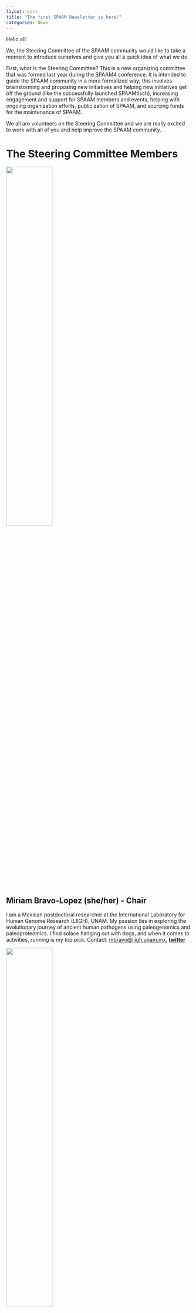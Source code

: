 ```yaml
---
layout: post
title: "The first SPAAM Newsletter is here!"
categories: News
---
```


Hello all!

We, the Steering Committee of the SPAAM community would like to take a moment to introduce ourselves and give you all a quick idea of what we do.

First, what is the Steering Committee? This is a new organizing committee that was formed last year during the SPAAM4 conference. It is intended to guide the SPAAM community in a more formalized way; this involves brainstorming and proposing new initiatives and helping new initiatives get off the ground (like the successfully  launched SPAAMtisch), increasing engagement and support for SPAAM members and events, helping with ongoing organization efforts, publicization of SPAAM, and sourcing funds for the maintenance of SPAAM.

We all are volunteers on the Steering Committee and we are really excited to work with all of you and help improve the SPAAM community.

# The Steering Committee Members

<img src="/assets/media/Miriam.png" class="center" width="50%" >

## Miriam Bravo-Lopez (she/her) - Chair
I am a Mexican postdoctoral researcher at the International Laboratory for Human Genome Research (LIIGH), UNAM. My passion lies in exploring the evolutionary journey of ancient human pathogens using paleogenomics and paleoproteomics. I find solace hanging out with dogs, and when it comes to activities, running is my top pick.
Contact: mbravo@liigh.unam.mx, [**twitter**](http://twitter.com/MiriamJBravo1)


<img src="/assets/media/Ian.png" class="center" width="50%" >

## Ian Light-Máka (he/him) - Secretary
I am a PhD student at the Max-Planck-Institute for Infection Biology in Felix Key’s lab. I study ancient pathogen evolution and emergence through a molecular evolution lens! I am also very interested in bioethics and spend lots of time making art.
Contact: light@mpiib-berlin.mpg.de, [**twitter**](http://twitter.com/ilight1542)

<img src="/assets/media/Gunnar.png" class="center" width="50%" >

## Gunnar Neumann (he/him) - Treasurer
I am a PhD candidate in the department of archaeogenetics at the Max Planck Institute for Evolutionary Anthropology in Leipzig, Germany. My main research focuses are ancient pathogens and pathogen evolution. I love going to the theater, dance and art exhibitions, traveling, hiking and gardening.
Contact: gunnar_neumann@eva.mpg.de, [**twitter**](http://twitter.com/gunnar_neumann)

<img src="/assets/media/betsy.png" class="center" width="50%" >

## Betsy (Elizabeth Nelson) (she/her) - Treasurer
I am a postdoc at the Institut Pasteur in Paris, France, and a faculty member of the Summer internship for INdigenous peoples in Genomics (SING) Canada. My research examines the emergence, evolution, and spread of infectious diseases in contexts marked by climatic, cultural, environmental, and socio-political transitions. I’m slightly obsessed with Logan Bean, dog-extraordinaire; But I also love making ceramics, gardening, hiking, and fishing. 
Contact: enelson@pasteur.fr, [**twitter**](http://twitter.com/eanelson42)


<img src="/assets/media/maria.png" class="center" width="50%" >

## Maria Lopopolo (she/her) - Social Media Team
I am a PhD student at the Institut Pasteur, Paris, France. I am interested in applying interdisciplinary approaches to the study of past populations from a genetic, anthropological, and metagenomic   point of view. My passions include ballet training, reading novels, roller skating, and Italian food.
Contact:  [**twitter**](http://twitter.com/Maria_Lopopolo), maria.lopopolo@pasteur.fr (email).


<img src="/assets/media/Kadir.png" class="center" width="50%" >

## Kadir Toykan Özdoğan (he/him)  - Social Media Team

I am a PhD student, working on sedimentary ancient DNA to investigate the lifestyle of the Roman Limes people as a part of the “Constructing the Limes” project. I am based at the Utrecht University and Wageningen University & Research. I love basketball, beer-tasting and science fiction!
Contact: k.t.ozdogan@uu.nl, [**twitter**](http://twitter.com/toykanozdogan)

<img src="/assets/media/aida.png" class="center" width="50%" >

## Aida Andrades Valtueña (she/her)  - Engagement Team
I am a postdoc at the Max Planck Institute for Evolutionary Anthropology working in the Computational Pathogenomics group. My main interest lies in pathogen emergence, dispersal and ecology and exploring new computational methods to make the most out of our little data! I am a passionate gardener, dog lover and a knitter.  
Contact: aida_andrades@eva.mpg.de, [**twitter**](http://twitter.com/aidaanva), @aidanva (slack)

<img src="/assets/media/shreya.png" class="center" width="50%" >

## Shreya Ramachandran (she/her) - Engagement Team

I am a PhD student in Dr. Maanasa Raghavan’s lab at the University of Chicago. My research projects span a variety of topics in microbial evolution, from ancient pathogens to modern gut microbiomes. I am also interested in science teaching and communication. Outside of science I love trying new recipes, befriending other people’s dogs, and solving crossword puzzles (sometimes competitively). 
Contact: shreya23@uchicago.edu, [**twitter**](http://twitter.com/srama23)

# Roles:
- **Management team**: formed by the chair and the secretary. Responsible for ensuring the committee functions smoothly and achieves its goals.
- **Chair**: leads meetings, sets agendas, moderates discussions and delegates tasks to volunteer members. It represents the SPAAM community in any official meetings or interviews. They are also responsible for having an overview of the various initiatives by maintaining a close communication with the treasurer, social media and engagement teams. 
Allows for discussion around long-term topics, needs to be forward thinking on this end
- **Secretary**: Takes meeting minutes, sends them out via slack when they are ready, makes sure that assignments are noted. Organisational responsibilities (ie keeping google docs in order, annotating the minutes with required links, possibly doing same for the agenda ahead of time

- **Treasurer team**:
The treasurer team is responsible for managing the funds, for the communication related to funds and responsible for allocating funding to initiatives by serving as a line of communication between the organising committees and the Steering Committee. The treasurer team is also responsible to collect funds as well as finding grant opportunities to continue to fund SPAAM initiatives.

- **Social media team**:
The social media team is responsible for the outreach of the community, by tweeting, emailing as well as updating the website. Social media officers will announce new initiatives, conferences, papers and jobs that are relevant for the SPAAM community. They will also be responsible for maintaining the YouTube channel of the community.

- **Engagement team**: 
The engagement officers are responsible for coming up with new initiatives (projects, summer schools, outreach activities, etc.) and propose them to the community. They will also oversee ongoing initiatives and provide support for them to reach their goals. They will ensure that the initiative is known in the community, as well as outside the community together with the media team. As well as suggesting potential funding sources for the initiative, by engaging with the treasurer team.


# Events
- **SPAAM5**: Gathering in person happening on the 12 of September in Tartu (Estonia), the day before ISBA10. 
- **SPAAM Summer School**: Taking place online between the 31st-4th August 2023,the SPAAM Summer School is aimed towards Master and early-PhD students who want to get an introduction to Ancient Metagenomics. While registration has already passed, the teaching materials will be available online for free so keep your eyes open!
Hands-on workshop: Current developments in bioinformatic workflows applied to environmental ancient DNA data: A 5 days workshop focusing on processing and analysing environmental ancient DNA organized by . It is planned for February 26th to March 1st 2024 and the registration is open here!  

# Current initiatives
- **SPAAMTisch** (organisers: Maria Lopopolo, Biancamaria Bonucci, and Laura Carillo Olivas): this is an initiative that started the past 6 months and has already hosted 6 gatherings to discuss topics of relevance for the community or discuss papers/projects with the main authors! Discussion topics are decided based on polls posted in slack, and journal clubs with main authors dates are also announced in slack. Do not miss out and join dedicated channel #spaamtisch in slack!
- **SPAAM Blog** (organisers: Eleanor Joan Green and Shreya Ramachandran): this blog contains articles written by members of the community about any topic related to microbes, data analysis, etc. You can contribute a blog post or suggest a topic that you would like to see covered by contacting Eleanor or Shreya, but you can also just enjoy reading previous blog posts!
AncientMetagenomeDir (organisers: James Fellows Yates, Maxime Borry): a community effort to curate a github repository of standardised metadata for samples, studies, and libraries of aDNA sequencing. This resource helps make the reuse of data across studies easier than ever and has led to multiple publications.
- **MInAS** (organisers: James Fellows Yates, Antonio Fernández Guerra): a rich metadata is crucial for implementing FAIR (Findable, Accessible, Interoperable, Reusable) principles and enhancing the quality of research. It enables researchers to gain deeper insights into their own data as well as previously published data. 

# New initiatives
- **SPAAM Newsletter** (organisers: Steering Committee): We inaugurated with this email the SPAAM Newsletter! The steering committee will be sending out a quarterly newsletter containing information on new initiatives, ongoing initiatives, important events and papers relevant for the SPAAM community. If you want to announce anything to the community, let us know and we will include it!
- **The Little Book of Smiley Plots**: A collection of ancient DNA patterns and their causes (organisers: James Fellows Yates, Aida Andrades Valtueña): Ever got libraries that produced really weird damage patterns, but don't know what it means? Entering ancient DNA and don't know how all the different library preparation methods influence smiley plots? The SPAAM community is happy to announce a new collaborative project: The Little Book of Smiley Plots! The project aims to gather lots of standard, but also weird and wonderful damage profiles in one place with short descriptions to help ancient DNA researchers troubleshoot and debug their libraries! However, a book of scientific plots would be rather dry, wouldn't it? To make things light-hearted, as well as your scientific input, we are looking for your artistic skills too! We want each damage plot to have a companion caricature cartoon or picture with the weird and wonderful profiles creatively integrated into the image
So, have you ever generated strange damage plots? Do you want an excuse to be creative? Have a sneak peek at an early draft here of both plots and cartoons, then please join us in channel #little-book-smiley-plots to see how you can contribute to the book. If we reach a sufficient number of damage plots and artistic pictures, we hope to make the Little Books of Smiley Plots a citable publication!

- *Do you have an idea of a project you wanna start with the community? Reach out to the engagement officers and make it happen!*

# Papers (for the last 3 months)

[**Austin et al. Contamination source modeling with SCRuB improves cancer phenotype prediction from microbiome data. Nat Biotechnol (2023)**](https://doi.org/10.1038/s41587-023-01696-w)

[**De Sanctis, B. (2023). Phylogenetic inference using ancient environmental DNA**](https://doi.org/10.17863/CAM.95210)

[**Honap et al. Oral metagenomes from Native American Ancestors reveal distinct microbial lineages in the pre-contact era. American Journal of Biological Anthropology (2023)**](https://doi.org/10.1002/ajpa.24735)
 
[**Ventresca Miller, Wilkin, et al. Permafrost preservation reveals proteomic evidence for yak milk consumption in the 13th century. Commun Biol 6, 351 (2023)**](https://doi.org/10.1038/s42003-023-04723-3)

[**Piro, Renard. Contamination detection and microbiome exploration with GRIMER. Gigascience (2023)**](https://doi.org/10.1093/gigascience/giad017)

[**Kimsis et al. Tracing microbial communities associated with archaeological human samples in Latvia, 7-11th centuries AD. Environmental Biology (2023)**](https://doi.org/10.1111/1758-2229.13157)

[**Klapper, Hübner, Ibrahim et al. Natural products from reconstructed bacterial genomes of the Middle and Upper Paleolithic. Science (2023)**](https://doi.org/10.1126/science.adf5300)

[**Briscoe, Halperin, Garud. SNV-FEAST: microbial source tracking with single nucleotide variants. Genome Biol. 2023 Apr 30;24(1):101**](https://doi.org/10.1186/s13059-023-02927-8)

[**Bartholdy et al. Assessing the validity of a calcifying oral biofilm model as a suitable proxy for dental calculus. bioRxiv 2023.05.23.541904**](https://doi.org/10.1101/2023.05.23.541904)

[**Swali, P., Schulting, R., Gilardet, A. et al. Yersinia pestis genomes reveal plague in Britain 4000 years ago. Nat Commun 14, 2930 (2023)**](https://doi.org/10.1038/s41467-023-38393-w)

[**Rozwalak et al. Ultra-conserved bacteriophage genome sequence identified in 1300-year-old human paleofaeces. bioRxiv (2023)**](https://doi.org/10.1101/2023.06.01.543182)

[**Fernandez-Guerra et al. A 2-million-year-old microbial and viral communities from the Kap København Formation in North Greenland. bioRxiv (2023)**](https://doi.org/10.1101/2023.06.10.544454)

[**Whitmore et al. Inadvertent human genomic bycatch and intentional capture raise beneficial applications and ethical concerns with environmental DNA. Nat Ecol Evol 7, 873–888 (2023)**](https://doi.org/10.1038/s41559-023-02056-2)

[**Tian, Imanian.  VBCG: 20 validated bacterial core genes for phylogenomic analysis with high fidelity and resolution. bioRxiv (2023)**](https://doi.org/10.1101/2023.06.13.544823)

[**Neumann et al. Yersinia pestis im frühbronzezeitlichen Gräberfeld von Drasenhofen. Die derzeit ältesten Pesttoten Österreichs in ihrem kulturhistorischen Kontext. (Yersinia pestis in the Early Bronze Age Cemetery of Drasenhofen. The Currently Oldest Plague Deaths in Austria in their Cultural-Historical Context). Archaeologica Austriaca (2023)**](https://austriaca.at/bronzezeit-pest-in-drasenhofen)


# Announcements
We have a constitution! Read it [**here**](https://www.spaam-community.org/constitution/)

We have a new domain: **www.spaam-community.org**

# Job positions
- Professorship Zurich "One Health" Focus on Evolution/Paleogenetics (Deadline: 9 July 2023 ):[**link here**](https://jobs.uzh.ch/offene-stellen/assistenzprofessur-mit-tenure-track-fuer-one-health-mit-fokus-in-evolution/caeb33b3-b56b-4443-a7a9-272c56a8e2fb) 
- Staff scientist (bioinformatical analyses of ancient environmental genomes) (Deadline: 1 September 2023):[**link here**](https://candidate.hr-manager.net/ApplicationInit.aspx/?cid=1307&departmentId=19217&ProjectId=159394&MediaId=5&SkipAdvertisement=false)
- Postdoctoral Research Fellow – Ancient population genomics of dogs and wolves (Deadline: 15 July 2023):[**link here**](https://crick.wd3.myworkdayjobs.com/External/job/London/Postdoctoral-Fellow---Skoglund-Lab_R1188-1)




# **Wait for the next SPAAM 3 month-Newsletter!**


[**Mailing list for Standards, Precautions and Advances in Ancient Metagenomics | SPAAM**](https://spaam-community.github.io/)

- The list homepage [**here**](https://www.listserv.dfn.de/sympa/info/spaam-community) 

- General informations about mailing lists [**here**](https://www.listserv.dfn.de/sympa/help/introduction)

- To unsubscribe from this list, [**click here**](https://www.listserv.dfn.de/sympa/signoff/spaam-community)

---

---

### Steering Committee Members